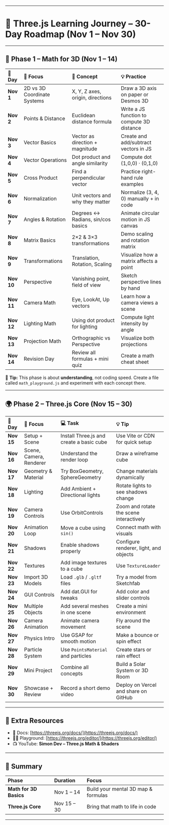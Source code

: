 
---

# 🚀 **Three.js Learning Journey – 30-Day Roadmap (Nov 1 – Nov 30)**

---

## 🧮 **Phase 1 – Math for 3D (Nov 1 – 14)**

| 📅 Day     | 🎯 Focus                    | 📘 Concept                        | 💡 Practice                                |
| :--------- | :-------------------------- | :-------------------------------- | :----------------------------------------- |
| **Nov 1**  | 2D vs 3D Coordinate Systems | X, Y, Z axes, origin, directions  | Draw a 3D axis on paper or Desmos 3D       |
| **Nov 2**  | Points & Distance           | Euclidean distance formula        | Write a JS function to compute 3D distance |
| **Nov 3**  | Vector Basics               | Vector as direction + magnitude   | Create and add/subtract vectors in JS      |
| **Nov 4**  | Vector Operations           | Dot product and angle similarity  | Compute dot (1,0,0) · (0,1,0)              |
| **Nov 5**  | Cross Product               | Find a perpendicular vector       | Practice right-hand rule examples          |
| **Nov 6**  | Normalization               | Unit vectors and why they matter  | Normalize (3, 4, 0) manually + in code     |
| **Nov 7**  | Angles & Rotation           | Degrees ↔ Radians, sin/cos basics | Animate circular motion in JS canvas       |
| **Nov 8**  | Matrix Basics               | 2×2 & 3×3 transformations         | Demo scaling and rotation matrix           |
| **Nov 9**  | Transformations             | Translation, Rotation, Scaling    | Visualize how a matrix affects a point     |
| **Nov 10** | Perspective                 | Vanishing point, field of view    | Sketch perspective lines by hand           |
| **Nov 11** | Camera Math                 | Eye, LookAt, Up vectors           | Learn how a camera views a scene           |
| **Nov 12** | Lighting Math               | Using dot product for lighting    | Compute light intensity by angle           |
| **Nov 13** | Projection Math             | Orthographic vs Perspective       | Visualize both projections                 |
| **Nov 14** | Revision Day                | Review all formulas + mini quiz   | Create a math cheat sheet                  |

🧠 **Tip:**
This phase is about **understanding**, not coding speed.
Create a file called `math_playground.js` and experiment with each concept there.

---

## 🌍 **Phase 2 – Three.js Core (Nov 15 – 30)**

| 📅 Day     | 🎯 Focus                | 💻 Task                                  | 💡 Tip                                  |
| :--------- | :---------------------- | :--------------------------------------- | :-------------------------------------- |
| **Nov 15** | Setup + Scene           | Install Three.js and create a basic cube | Use Vite or CDN for quick setup         |
| **Nov 16** | Scene, Camera, Renderer | Understand the render loop               | Draw a wireframe cube                   |
| **Nov 17** | Geometry & Material     | Try BoxGeometry, SphereGeometry          | Change materials dynamically            |
| **Nov 18** | Lighting                | Add Ambient + Directional lights         | Rotate lights to see shadows change     |
| **Nov 19** | Camera Controls         | Use OrbitControls                        | Zoom and rotate the scene interactively |
| **Nov 20** | Animation Loop          | Move a cube using `sin()`                | Connect math with visuals               |
| **Nov 21** | Shadows                 | Enable shadows properly                  | Configure renderer, light, and objects  |
| **Nov 22** | Textures                | Add image textures to a cube             | Use `TextureLoader`                     |
| **Nov 23** | Import 3D Models        | Load `.glb` / `.gltf` files              | Try a model from Sketchfab              |
| **Nov 24** | GUI Controls            | Add dat.GUI for tweaks                   | Add color and slider controls           |
| **Nov 25** | Multiple Objects        | Add several meshes in one scene          | Create a mini environment               |
| **Nov 26** | Camera Animation        | Animate camera movement                  | Fly around the scene                    |
| **Nov 27** | Physics Intro           | Use GSAP for smooth motion               | Make a bounce or spin effect            |
| **Nov 28** | Particle System         | Use `PointsMaterial` and particles       | Create stars or rain effect             |
| **Nov 29** | Mini Project            | Combine all concepts                     | Build a Solar System or 3D Room         |
| **Nov 30** | Showcase + Review       | Record a short demo video                | Deploy on Vercel and share on GitHub    |

---

## 🧭 **Extra Resources**

* 📘 Docs: [https://threejs.org/docs/](https://threejs.org/docs/)
* 🧑‍💻 Playground: [https://threejs.org/editor/](https://threejs.org/editor/)
* 📺 YouTube: **Simon Dev – Three.js Math & Shaders**

---

## 🧠 **Summary**

| Phase                  | Duration    | Focus                               |
| :--------------------- | :---------- | :---------------------------------- |
| **Math for 3D Basics** | Nov 1 – 14  | Build your mental 3D map & formulas |
| **Three.js Core**      | Nov 15 – 30 | Bring that math to life in code     |

---
